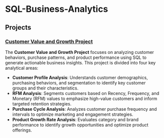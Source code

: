 # SQL-Business-Analytics

## Projects

### [Customer Value and Growth Project](https://github.com/Bonniecoleman/SQL-Business-Analytics/tree/main/Customer%20Value%20and%20Growth%20Project)
The **Customer Value and Growth Project** focuses on analyzing customer behaviors, purchase patterns, and product performance using SQL to generate actionable business insights. This project is divided into four key analytical areas:
+ **Customer Profile Analysis**: Understands customer demographics, purchasing behaviors, and segmentation to identify key customer groups and their characteristics.
+ **RFM Analysis**: Segments customers based on Recency, Frequency, and Monetary (RFM) values to emphasize high-value customers and inform targeted retention strategies.
+ **Purchase Cycle Analysis**: Analyzes customer purchase frequency and intervals to optimize marketing and engagement strategies.
+ **Product Growth Rate Analysis**: Evaluates category and brand performance to identify growth opportunities and optimize product offerings.
